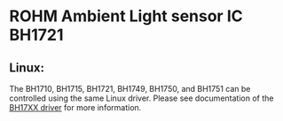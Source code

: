 # ROHM Ambient Light sensor IC BH1721

## Linux:

The BH1710, BH1715, BH1721, BH1749, BH1750, and BH1751 can be controlled using the same Linux driver. Please see documentation of the [BH17XX driver](https://github.com/RohmSemiconductor/Linux-Kernel-sensor-Drivers/tree/master/BH17XX) for more information.

